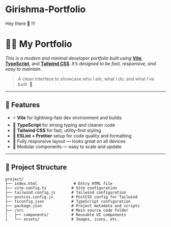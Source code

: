 # Girishma-Portfolio
Hey there 👋 !!!


# 🧑‍💻 My Portfolio

_This is a modern and minimal developer portfolio built using_ [**Vite**](https://vitejs.dev/), [**TypeScript**](https://www.typescriptlang.org/), and [**Tailwind CSS**](https://tailwindcss.com/). _It’s designed to be fast, responsive, and easy to maintain._

> A clean interface to showcase who I am, what I do, and what I’ve built. 🚀

---

## 🚀 Features

- ⚡ **Vite** for lightning-fast dev environment and builds  
- 🧠 **TypeScript** for strong typing and cleaner code  
- 🎨 **Tailwind CSS** for fast, utility-first styling  
- 🧼 **ESLint + Prettier** setup for code quality and formatting  
- 📱 Fully responsive layout — looks great on all devices  
- 🧩 Modular components — easy to scale and update

---

## 📁 Project Structure

```plaintext
project/
├── index.html                # Entry HTML file
├── vite.config.ts           # Vite configuration
├── tailwind.config.js       # Tailwind configuration
├── postcss.config.js        # PostCSS config for Tailwind
├── tsconfig.json            # TypeScript configuration
├── package.json             # Project metadata and scripts
├── /src                     # Main source code folder
│   ├── components/          # Reusable UI components
│   └── assets/              # Images, icons, etc.
